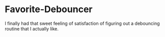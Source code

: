 # Favorite-Debouncer
I finally had that sweet feeling of satisfaction of figuring out a debouncing routine that I actually like.
